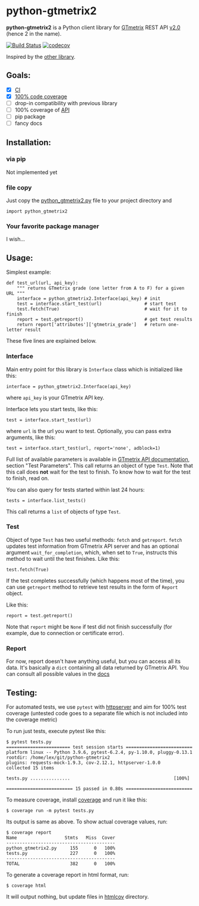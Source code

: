 python-gtmetrix2
================

**python-gtmetrix2** is a Python client library for [GTmetrix][gtmetrix] REST API [v2.0][v2] (hence 2 in the name).

[![Build Status](https://app.travis-ci.com/Lex-2008/python-gtmetrix2.svg?branch=main)](https://app.travis-ci.com/Lex-2008/python-gtmetrix2)
[![codecov](https://codecov.io/gh/Lex-2008/python-gtmetrix2/branch/main/graph/badge.svg?token=N8P5Z08497)](https://codecov.io/gh/Lex-2008/python-gtmetrix2)


[gtmetrix]: https://gtmetrix.com/
[v2]: https://gtmetrix.com/api/docs/2.0/

Inspired by the [other library][other].

[other]: https://github.com/aisayko/python-gtmetrix

Goals:
-----

- [x] [CI][]
- [x] [100% code coverage][cov]
- [ ] drop-in compatibility with previous library
- [ ] 100% coverage of [API][v2]
- [ ] pip package
- [ ] fancy docs

[CI]: https://app.travis-ci.com/github/Lex-2008/python-gtmetrix2
[cov]: https://app.codecov.io/gh/Lex-2008/python-gtmetrix2/

Installation:
------------

### via pip

Not implemented yet

### file copy

Just copy the [python\_gtmetrix2.py][py] file to your project directory and

	import python_gtmetrix2

[py]: python_gtmetrix2.py

### Your favorite package manager

I wish...

Usage:
-----

Simplest example:

	def test_url(url, api_key):
		""" returns GTmetrix grade (one letter from A to F) for a given URL """
		interface = python_gtmetrix2.Interface(api_key) # init
		test = interface.start_test(url)                # start test
		test.fetch(True)                                # wait for it to finish
		report = test.getreport()                       # get test results
		return report['attributes']['gtmetrix_grade']   # return one-letter result

These five lines are explained below.


### Interface

Main entry point for this library is `Interface` class which is initialized like this:

	interface = python_gtmetrix2.Interface(api_key)

where `api_key` is your GTmetrix API key.

Interface lets you start tests, like this:

	test = interface.start_test(url)

where `url` is the url you want to test. Optionally, you can pass extra arguments, like this:

	test = interface.start_test(url, report='none', adblock=1)

Full list of available parameters is available in [GTmetrix API documentation][start], section "Test Parameters".
This call returns an object of type `Test`.
Note that this call does **not** wait for the test to finish.
To know how to wait for the test to finish, read on.

[start]: https://gtmetrix.com/api/docs/2.0/#api-test-start


You can also query for tests started within last 24 hours:

	tests = interface.list_tests()

This call returns a `list` of objects of type `Test`.

### Test

Object of type `Test` has two useful methods: `fetch` and `getreport`.
`fetch` updates test information from GTmetrix API server and has an optional argument `wait_for_completion`,
which, when set to `True`, instructs this method to wait until the test finishes.
Like this:

	test.fetch(True)

If the test completes successfully (which happens most of the time),
you can use `getreport` method to retrieve test results in the form of `Report` object.

Like this:

	report = test.getreport()

Note that `report` might be `None` if test did not finish successfully
(for example, due to connection or certificate error).

### Report

For now, report doesn't have anything useful,
but you can access all its data.
It's basically a `dict` containing all data returned by GTmetrix API.
You can consult all possible values in the [docs][repo]

[repo]: https://gtmetrix.com/api/docs/2.0/#api-report-by-id


Testing:
-------

For automated tests, we use `pytest` with [httpserver][] and aim for 100% test coverage
(untested code goes to a separate file which is not included into the coverage metric)

[httpserver]: https://pypi.org/project/pytest-httpserver/

To run just tests, execute pytest like this:

	$ pytest tests.py
	======================== test session starts =========================
	platform linux -- Python 3.9.6, pytest-6.2.4, py-1.10.0, pluggy-0.13.1
	rootdir: /home/lex/git/python-gtmetrix2
	plugins: requests-mock-1.9.3, cov-2.12.1, httpserver-1.0.0
	collected 15 items                                                   

	tests.py ...............                                       [100%]

	========================= 15 passed in 0.80s =========================

To measure coverage, install [coverage][] and run it like this:

[coverage]: https://pypi.org/project/coverage/

	$ coverage run -m pytest tests.py

Its output is same as above. To show actual coverage values, run:

	$ coverage report
	Name                  Stmts   Miss  Cover
	-----------------------------------------
	python_gtmetrix2.py     155      0   100%
	tests.py                227      0   100%
	-----------------------------------------
	TOTAL                   382      0   100%

To generate a coverage report in html format, run:

	$ coverage html

It will output nothing, but update files in [htmlcov][] directory.

[htmlcov]: htmlcov
